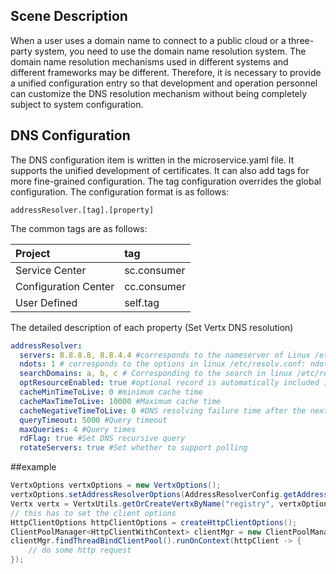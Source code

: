 ## Scene Description

When a user uses a domain name to connect to a public cloud or a three-party system, you need to use the domain name resolution system. The domain name resolution mechanisms used in different systems and different frameworks may be different. Therefore, it is necessary to provide a unified configuration entry so that development and operation personnel can customize the DNS resolution mechanism without being completely subject to system configuration.

## DNS Configuration

The DNS configuration item is written in the microservice.yaml file. It supports the unified development of certificates. It can also add tags for more fine-grained configuration. The tag configuration overrides the global configuration. The configuration format is as follows:

```
addressResolver.[tag].[property]
```

The common tags are as follows:

| Project | tag |
| :--- | :--- |
| Service Center | sc.consumer |
| Configuration Center | cc.consumer |
| User Defined | self.tag |

The detailed description of each property (Set Vertx DNS resolution)

``` yaml
addressResolver:
  servers: 8.8.8.8, 8.8.4.4 #corresponds to the nameserver of Linux /etc/resolv.conf, the DNS server address, supports multiple configurations, separated by commas
  ndots: 1 # corresponds to the options in linux /etc/resolv.conf: ndots, the role is that if the number of points contained in the domain name is less than the threshold, then DNS resolution will be added by default to the value of searchDomains. This must be used in conjunction with searchDomains.  
  searchDomains: a, b, c # Corresponding to the search in linux /etc/resolv.conf, and ndots, if the number of points in the current domain name is less than the set value, these values will be added to the domain name and parsed together when parsing, for example, the ndots is set to 4. The current domain name is servicecomb.cn-north-1.myhwclouds.com, only three points. Then the servicecomb.cn-north-1.myhwclouds.com.a will be automatically parsed when parsing, not parsed out. Servicecomb.cn-north-1.myhwclouds.com.b until it can be finally parsed
  optResourceEnabled: true #optional record is automatically included in DNS queries
  cacheMinTimeToLive: 0 #minimum cache time
  cacheMaxTimeToLive: 10000 #Maximum cache time
  cacheNegativeTimeToLive: 0 #DNS resolving failure time after the next retry
  queryTimeout: 5000 #Query timeout
  maxQueries: 4 #Query times
  rdFlag: true #Set DNS recursive query
  rotateServers: true #Set whether to support polling
```
##example

```java
VertxOptions vertxOptions = new VertxOptions();
vertxOptions.setAddressResolverOptions(AddressResolverConfig.getAddressResover("self.tag"));
Vertx vertx = VertxUtils.getOrCreateVertxByName("registry", vertxOptions);
// this has to set the client options
HttpClientOptions httpClientOptions = createHttpClientOptions();
ClientPoolManager<HttpClientWithContext> clientMgr = new ClientPoolManager<>(vertx, new HttpClientPoolFactory(httpClientOptions));
clientMgr.findThreadBindClientPool().runOnContext(httpClient -> {
    // do some http request
});
```
